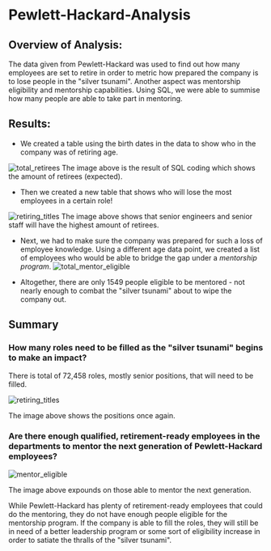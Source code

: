 # Pewlett-Hackard-Analysis
## Overview of Analysis:
The data given from Pewlett-Hackard was used to find out how many employees are set to retire in order to metric how prepared the company is to lose people in the "silver tsunami". Another aspect was mentorship eligibility and mentorship capabilities. Using SQL, we were able to summise how many people are able to take part in mentoring.
## Results:
- We created a table using the birth dates in the data to show who in the company was of retiring age.

![total_retirees](https://user-images.githubusercontent.com/117100491/214626287-b02fb8a7-2ed0-42ec-a7e3-db965334eb7a.png)
The image above is the result of SQL coding which shows the amount of retirees (expected).

- Then we created a new table that shows who will lose the most employees in a certain role!

![retiring_titles](https://user-images.githubusercontent.com/117100491/214626866-e0b4b797-54c6-4dd3-8058-2f09952fa06e.png)
The image above shows that senior engineers and senior staff will have the highest amount of retirees.

- Next, we had to make sure the company was prepared for such a loss of employee knowledge. Using a different age data point, we created a list of employees who would be able to bridge the gap under a *mentorship program*.
![total_mentor_eligible](https://user-images.githubusercontent.com/117100491/214630498-766756e6-36e1-409b-8769-fe75f40dce05.png)

- Altogether, there are only 1549 people eligible to be mentored - not nearly enough to combat the "silver tsunami" about to wipe the company out.

## Summary
### How many roles need to be filled as the "silver tsunami" begins to make an impact?
There is total of 72,458 roles, mostly senior positions, that will need to be filled.

![retiring_titles](https://user-images.githubusercontent.com/117100491/214630040-b9445558-546e-42b3-becd-7f71b2e54ab3.png)

The image above shows the positions once again.

### Are there enough qualified, retirement-ready employees in the departments to mentor the next generation of Pewlett-Hackard employees?
![mentor_eligible](https://user-images.githubusercontent.com/117100491/214630613-3feab1e8-167f-4abf-bb87-e4e344a615c2.png)

The image above expounds on those able to mentor the next generation.

While Pewlett-Hackard has plenty of retirement-ready employees that could do the mentoring, they do not have enough people eligible for the mentorship program. If the company is able to fill the roles, they will still be in need of a better leadership program or some sort of eligibility increase in order to satiate the thralls of the "silver tsunami".
